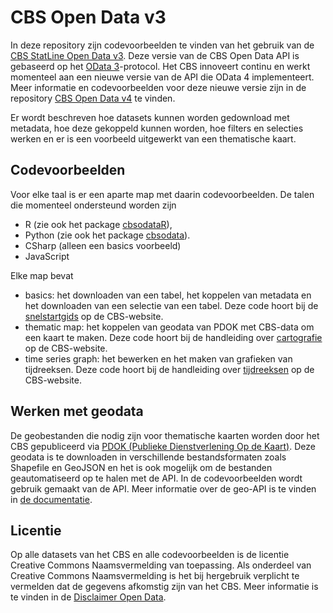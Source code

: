 # CBS Open Data v3
In deze repository zijn codevoorbeelden te vinden van het gebruik van de [CBS StatLine Open Data v3](https://www.cbs.nl/nl-nl/onze-diensten/open-data). Deze versie van de CBS Open Data API is gebaseerd op het [OData 3](https://www.odata.org/)-protocol. 
Het CBS innoveert continu en werkt momenteel aan een nieuwe versie van de API die OData 4 implementeert. Meer informatie en codevoorbeelden voor deze nieuwe versie zijn in de repository [CBS Open Data v4](https://github.com/statistiekcbs/CBS-Open-Data-v4) te vinden.

Er wordt beschreven hoe datasets kunnen worden gedownload met metadata, hoe deze gekoppeld kunnen worden, hoe filters en selecties werken en er is een voorbeeld uitgewerkt van een thematische kaart.

## Codevoorbeelden
Voor elke taal is er een aparte map met daarin codevoorbeelden. De talen die momenteel ondersteund worden zijn
* R (zie ook het package [cbsodataR](https://github.com/edwindj/cbsodataR)),
* Python (zie ook het package [cbsodata](https://github.com/J535D165/cbsodata)).
* CSharp (alleen een basics voorbeeld)
* JavaScript

Elke map bevat
* basics: het downloaden van een tabel, het koppelen van metadata en het downloaden van een selectie van een tabel. Deze code hoort bij de [snelstartgids](https://www.cbs.nl/nl-nl/onze-diensten/open-data/statline-als-open-data/snelstartgids) op de CBS-website. 
* thematic map: het koppelen van geodata van PDOK met CBS-data om een kaart te maken. Deze code hoort bij de handleiding over [cartografie](https://www.cbs.nl/nl-nl/onze-diensten/open-data/databank-cbs-statline-als-open-data/cartografie) op de CBS-website. 
* time series graph: het bewerken en het maken van grafieken van tijdreeksen. Deze code hoort bij de handleiding over [tijdreeksen](https://www.cbs.nl/nl-nl/onze-diensten/open-data/databank-cbs-statline-als-open-data/tijdreeksen) op de CBS-website.

## Werken met geodata
De geobestanden die nodig zijn voor thematische kaarten worden door het CBS gepubliceerd via [PDOK (Publieke Dienstverlening Op de Kaart)](https://www.pdok.nl/datasets). Deze geodata is te downloaden in verschillende bestandsformaten zoals Shapefile en GeoJSON en het is ook mogelijk om de bestanden geautomatiseerd op te halen met de API. In de codevoorbeelden wordt gebruik gemaakt van de API. Meer informatie over de geo-API is te vinden in [de documentatie](https://pdok-ngr.readthedocs.io/).

## Licentie
Op alle datasets van het CBS en alle codevoorbeelden is de licentie Creative Commons Naamsvermelding van toepassing. Als onderdeel van Creative Commons Naamsvermelding is het bij hergebruik verplicht te vermelden dat de gegevens afkomstig zijn van het CBS. Meer informatie is te vinden in de [Disclaimer Open Data](https://www.cbs.nl/-/media/statline/documenten/disclaimer-open-data-v-2.pdf?la=nl-nl).
